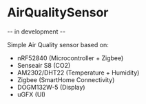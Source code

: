 # AirQualitySensor

-- in development --

Simple Air Quality sensor based on:

-   nRF52840 (Microcontroller + Zigbee)
-   Senseair S8 (CO2)
-   AM2302/DHT22 (Temperature + Humidity)
-   Zigbee (SmartHome Connectivity)
-   DOGM132W-5 (Display)
-   uGFX (UI)
